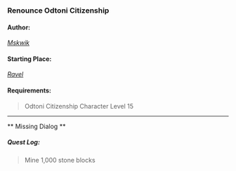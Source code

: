 ### Renounce Odtoni Citizenship
#### Author:
_[Mskwik](http://movoda.net/man/Mskwik)_

#### Starting Place:
_[Ravel](http://movoda.net/man/Ravel)_

#### Requirements:
> Odtoni Citizenship
> Character Level 15

---
** Missing Dialog **

##### Quest Log:
> Mine 1,000 stone blocks